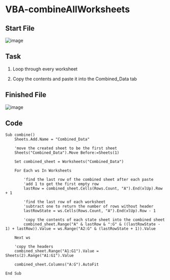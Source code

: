 # VBA-combineAllWorksheets

## Start File
![image](https://user-images.githubusercontent.com/52837649/90320828-4d72dc80-df12-11ea-9e31-04a5751a46dc.png)

## Task
1. Loop through every worksheet

2. Copy the contents and paste it into the Combined_Data tab

## Finished File
![image](https://user-images.githubusercontent.com/52837649/90322774-4950ba00-df26-11ea-9a80-a70e8a41097b.png)

## Code
```
Sub combine()
    Sheets.Add.Name = "Combined_Data"
    
    'move the created sheet to be the first sheet
    Sheets("Combined_Data").Move Before:=Sheets(1)
    
    Set combined_sheet = Worksheets("Combined_Data")
    
    For Each ws In Worksheets
    
        'find the last row of the combined sheet after each paste
        'add 1 to get the first empty row
        lastRow = combined_sheet.Cells(Rows.Count, "A").End(xlUp).Row + 1
        
        'find the last row of each worksheet
        'subtract one to return the number of rows without header
        lastRowState = ws.Cells(Rows.Count, "A").End(xlUp).Row - 1
        
        'copy the contents of each state sheet into the combined sheet
        combined_sheet.Range("A" & lastRow & ":G" & ((lastRowState - 1) + lastRow)).Value = ws.Range("A2:G" & (lastRowState + 1)).Value
        
    Next ws
    
    'copy the headers
    combined_sheet.Range("A1:G1").Value = Sheets(2).Range("A1:G1").Value
    
    combined_sheet.Columns("A:G").AutoFit
    
End Sub
```
